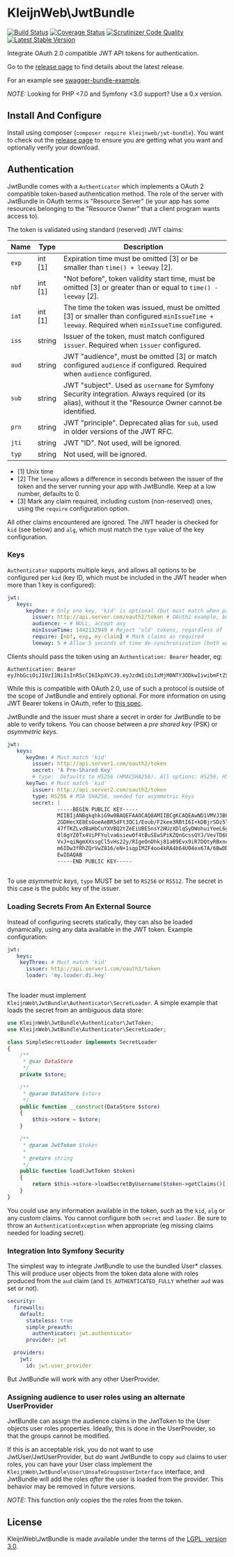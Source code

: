 # KleijnWeb\JwtBundle 
[![Build Status](https://travis-ci.org/kleijnweb/jwt-bundle.svg?branch=master)](https://travis-ci.org/kleijnweb/jwt-bundle)
[![Coverage Status](https://coveralls.io/repos/github/kleijnweb/jwt-bundle/badge.svg?branch=master)](https://coveralls.io/github/kleijnweb/jwt-bundle?branch=master)
[![Scrutinizer Code Quality](https://scrutinizer-ci.com/g/kleijnweb/jwt-bundle/badges/quality-score.png?b=master)](https://scrutinizer-ci.com/g/kleijnweb/jwt-bundle/?branch=master)
[![Latest Stable Version](https://poser.pugx.org/kleijnweb/jwt-bundle/v/stable)](https://packagist.org/packages/kleijnweb/jwt-bundle)

Integrate OAuth 2.0 compatible JWT API tokens for authentication.

Go to the [release page](https://github.com/kleijnweb/jwt-bundle/releases) to find details about the latest release.

For an example see [swagger-bundle-example](https://github.com/kleijnweb/swagger-bundle-example).

*NOTE:* Looking for PHP <7.0 and Symfony <3.0 support? Use a 0.x version.   

## Install And Configure

Install using composer (`composer require kleijnweb/jwt-bundle`). You want to check out the [release page](https://github.com/kleijnweb/jwt-bundle/releases) to ensure you are getting what you want and optionally verify your download.

## Authentication

JwtBundle comes with a `Authenticator` which implements a OAuth 2 compatible token-based authentication method. 
The role of the server with JwtBundle in OAuth terms is "Resource Server" (ie your app has some resources belonging to the "Resource Owner" that a client program wants access to). 

The token is validated using standard (reserved) JWT claims:

| Name  | Type | Description |
|-------|---------|-------|
| `exp` | int [1] | Expiration time must be omitted [3] or be smaller than `time() + leeway` [2]. |
| `nbf` | int [1] | "Not before", token validity start time, must be omitted [3] or greater than or equal to `time() - leeway` [2]. |
| `iat` | int [1] | The time the token was issued, must be omitted [3] or smaller than configured `minIssueTime + leeway`. Required when `minIssueTime` configured.  |
| `iss` | string | Issuer of the token, must match configured `issuer`. Required when `issuer` configured. |
| `aud` | string | JWT "audience", must be omitted [3] or match configured `audience` if configured. Required when `audience` configured. |
| `sub` | string | JWT "subject". Used as `username` for Symfony Security integration. Always required (or its alias), without it the "Resource Owner cannot be identified. |
| `prn` | string | JWT "principle". Deprecated alias for `sub`, used in older versions of the JWT RFC. |
| `jti` | string | JWT "ID". Not used, will be ignored. |
| `typ` | string | Not used, will be ignored. |
 
 - [1] Unix time
 - [2] The `leeway` allows a difference in seconds between the issuer of the token and the server running your app with JwtBundle. Keep at a low number, defaults to 0.
 - [3] Mark any claim required, including custom (non-reserved) ones, using the `require` configuration option.
 
All other claims encountered are ignored. The JWT header is checked for `kid` (see below) and `alg`, which must match the `type` value of the key configuration.

### Keys

`Authenticator` supports multiple keys, and allows all options to be configured per `kid` (key ID, which must be included in the JWT header when more than 1 key is configured):

```yml
jwt: 
   keys:
      keyOne: # Only one key, 'kid' is optional (but must match when provided)
        issuer: http://api.server.com/oauth2/token # OAuth2 example, but could be any string value
        audience: ~ # NULL, accept any
        minIssueTime: 1442132949 # Reject 'old' tokens, regardless of 'exp'
        require: [nbf, exp, my-claim] # Mark claims as required
        leeway: 5 # Allow 5 seconds of time de-synchronization (both ways) between this server and api.server.com
```

Clients should pass the token using an `Authentication: Bearer` header, eg:

```
Authentication: Bearer eyJhbGciOiJIUzI1NiIsInR5cCI6IkpXVCJ9.eyJzdWIiOiIxMjM0NTY3ODkwIiwibmFtZSI6IkpvaG4gRG9lIiwiYWRtaW4iOnRydWV9.TJVA95OrM7E2cBab30RMHrHDcEfxjoYZgeFONFh7HgQ
```

While this is compatible with OAuth 2.0, use of such a protocol is outside of the scope of JwtBundle and entirely optional. For more information on using JWT Bearer tokens in OAuth, refer to [this spec](http://tools.ietf.org/html/draft-ietf-oauth-jwt-bearer-07).

JwtBundle and the issuer must share a secret in order for JwtBundle to be able to verify tokens. You can choose between a *pre shared key* (PSK) or *asymmetric keys*. 

```yml
jwt:
   keys:
      keyOne: # Must match 'kid'
        issuer: http://api.server1.com/oauth2/token
        secret: 'A Pre-Shared Key'
        # type:  Defaults to HS256 (HMACSHA256). All options: HS256, HS512, RS256 and RS512
      keyTwo: # Must match 'kid'
        issuer: http://api.server2.com/oauth2/token
        type: RS256 # RSA SHA256, needed for asymmetric keys
        secret: |
                -----BEGIN PUBLIC KEY-----
                MIIBIjANBgkqhkiG9w0BAQEFAAOCAQ8AMIIBCgKCAQEAwND1VMVJ3BC/aM38tQRH
                2GDHecXE8EsGoeAeBR5dFt3QC1/Eoub/F2kee3RBtI6I+kDBjrSDz5lsqh3Sm7N/
                47fTKZLvdBaHbCuYXVBQ2tZeEiUBESnsY2HUzXDlqSyDWohuiYeeL6gewxe1CnSE
                0l8gYZ0Tx4ViPFYulva6siew0f4tBuSEwSPiKZQnGcssQYJ/VevTD6L4wGoDhkXV
                VvJ+qiNgmXXssgCl5vHs22y/RIgeOnDhkj81aB9Evx9iR7DOtyRBxnovrbN5gDwX
                m6IDw3fRhZQrVwZ816/eN+1sqpIMZF4oo4kRA4b64U04ex67A/6BwDDQ3LH0mD4d
                EwIDAQAB
                -----END PUBLIC KEY-----
    
```

To use *asymmetric keys*, `type` MUST be set to `RS256` or `RS512`. The secret in this case is the public key of the issuer.

### Loading Secrets From An External Source

Instead of configuring secrets statically, they can also be loaded dynamically, using any data available in the JWT token. Example configuration:

```yml
jwt:
   keys:
    keyThree: # Must match 'kid'
      issuer: http://api.server1.com/oauth2/token
      loader: 'my.loader.di.key'
    
```

The loader must implement `KleijnWeb\JwtBundle\Authenticator\SecretLoader`. A simple example that loads the secret from an ambiguous data store:

```php
use KleijnWeb\JwtBundle\Authenticator\JwtToken;
use KleijnWeb\JwtBundle\Authenticator\SecretLoader;

class SimpleSecretLoader implements SecretLoader
{
    /**
     * @var DataStore
     */
    private $store;

    /**
     * @param DataStore $store
     */
    public function __construct(DataStore $store)
    {
        $this->store = $store;
    }

    /**
     * @param JwtToken $token
     *
     * @return string
     */
    public function load(JwtToken $token)
    {
        return $this->store->loadSecretByUsername($token->getClaims()['sub']);
    }
}
```

You could use any information available in the token, such as the `kid`, `alg` or any custom claims. You cannot configure both `secret` and `loader`. Be sure to throw an `AuthenticationException` when appropriate (eg missing claims needed for loading secret). 

### Integration Into Symfony Security

The simplest way to integrate JwtBundle to use the bundled User* classes. This will produce user objects from the token data alone with roles produced from the `aud` claim (and `IS_AUTHENTICATED_FULLY` whether `aud` was set or not).

```yml
security:
  firewalls:
    default:
      stateless: true
      simple_preauth:
        authenticator: jwt.authenticator
      provider: jwt

  providers:
    jwt:
      id: jwt.user_provider
```

But JwtBundle will work with any other UserProvider.

### Assigning audience to user roles using an alternate UserProvider

JwtBundle can assign the audience claims in the JwtToken to the User objects user roles properties. Ideally, this is done in the UserProvider, so that the groups cannot be modified.

If this is an acceptable risk, you do not want to use JwtUser/JwtUserProvider, but *do* want JwtBundle to copy `aud` claims to user roles, you can have your User class implement the `KleijnWeb\JwtBundle\User\UnsafeGroupsUserInterface` interface, and JwtBundle will add the roles *after* the user is loaded from the provider.
This behavior may be removed in future versions.

_NOTE:_ This function *only* copies the the roles from the token.

## License

KleijnWeb\JwtBundle is made available under the terms of the [LGPL, version 3.0](https://spdx.org/licenses/LGPL-3.0.html#licenseText).

